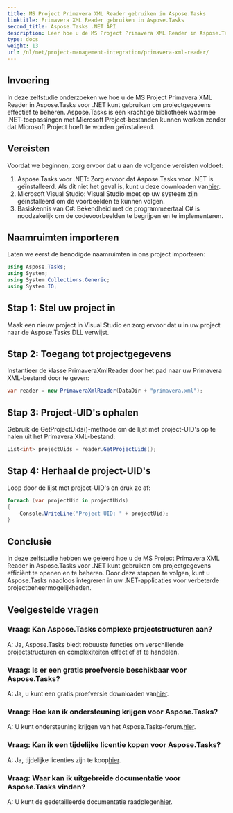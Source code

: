 ```yaml
---
title: MS Project Primavera XML Reader gebruiken in Aspose.Tasks
linktitle: Primavera XML Reader gebruiken in Aspose.Tasks
second_title: Aspose.Tasks .NET API
description: Leer hoe u de MS Project Primavera XML Reader in Aspose.Tasks voor .NET kunt gebruiken om projectgegevens effectief te beheren. Krijg stapsgewijze begeleiding en bekijk veelgestelde vragen.
type: docs
weight: 13
url: /nl/net/project-management-integration/primavera-xml-reader/
---
```

## Invoering
In deze zelfstudie onderzoeken we hoe u de MS Project Primavera XML Reader in Aspose.Tasks voor .NET kunt gebruiken om projectgegevens effectief te beheren. Aspose.Tasks is een krachtige bibliotheek waarmee .NET-toepassingen met Microsoft Project-bestanden kunnen werken zonder dat Microsoft Project hoeft te worden geïnstalleerd.
## Vereisten
Voordat we beginnen, zorg ervoor dat u aan de volgende vereisten voldoet:
1.  Aspose.Tasks voor .NET: Zorg ervoor dat Aspose.Tasks voor .NET is geïnstalleerd. Als dit niet het geval is, kunt u deze downloaden van[hier](https://releases.aspose.com/tasks/net/).
2. Microsoft Visual Studio: Visual Studio moet op uw systeem zijn geïnstalleerd om de voorbeelden te kunnen volgen.
3. Basiskennis van C#: Bekendheid met de programmeertaal C# is noodzakelijk om de codevoorbeelden te begrijpen en te implementeren.

## Naamruimten importeren
Laten we eerst de benodigde naamruimten in ons project importeren:
```csharp
using Aspose.Tasks;
using System;
using System.Collections.Generic;
using System.IO;

```
## Stap 1: Stel uw project in
Maak een nieuw project in Visual Studio en zorg ervoor dat u in uw project naar de Aspose.Tasks DLL verwijst.
## Stap 2: Toegang tot projectgegevens
Instantieer de klasse PrimaveraXmlReader door het pad naar uw Primavera XML-bestand door te geven:
```csharp
var reader = new PrimaveraXmlReader(DataDir + "primavera.xml");
```
## Stap 3: Project-UID's ophalen
Gebruik de GetProjectUids()-methode om de lijst met project-UID's op te halen uit het Primavera XML-bestand:
```csharp
List<int> projectUids = reader.GetProjectUids();
```
## Stap 4: Herhaal de project-UID's
Loop door de lijst met project-UID's en druk ze af:
```csharp
foreach (var projectUid in projectUids)
{
    Console.WriteLine("Project UID: " + projectUid);
}
```

## Conclusie
In deze zelfstudie hebben we geleerd hoe u de MS Project Primavera XML Reader in Aspose.Tasks voor .NET kunt gebruiken om projectgegevens efficiënt te openen en te beheren. Door deze stappen te volgen, kunt u Aspose.Tasks naadloos integreren in uw .NET-applicaties voor verbeterde projectbeheermogelijkheden.
## Veelgestelde vragen
### Vraag: Kan Aspose.Tasks complexe projectstructuren aan?
A: Ja, Aspose.Tasks biedt robuuste functies om verschillende projectstructuren en complexiteiten effectief af te handelen.
### Vraag: Is er een gratis proefversie beschikbaar voor Aspose.Tasks?
A: Ja, u kunt een gratis proefversie downloaden van[hier](https://releases.aspose.com/).
### Vraag: Hoe kan ik ondersteuning krijgen voor Aspose.Tasks?
 A: U kunt ondersteuning krijgen van het Aspose.Tasks-forum.[hier](https://forum.aspose.com/c/tasks/15).
### Vraag: Kan ik een tijdelijke licentie kopen voor Aspose.Tasks?
 A: Ja, tijdelijke licenties zijn te koop[hier](https://purchase.aspose.com/temporary-license/).
### Vraag: Waar kan ik uitgebreide documentatie voor Aspose.Tasks vinden?
 A: U kunt de gedetailleerde documentatie raadplegen[hier](https://reference.aspose.com/tasks/net/).